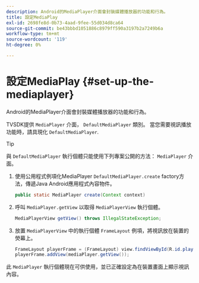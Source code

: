 ```yaml
---
description: Android的MediaPlayer介面會封裝媒體播放器的功能和行為。
title: 設定MediaPlay
exl-id: 2698fe8d-0b73-4aad-9fee-55d034d8ca64
source-git-commit: be43bbbd1051886c8979ff590a3197b2a7249b6a
workflow-type: tm+mt
source-wordcount: '119'
ht-degree: 0%

---
```


# 設定MediaPlay {#set-up-the-mediaplayer}

Android的MediaPlayer介面會封裝媒體播放器的功能和行為。

TVSDK提供 `MediaPlayer` 介面， `DefaultMediaPlayer` 類別。 當您需要視訊播放功能時，請具現化 `DefaultMediaPlayer`.

>[!TIP]
>
>與 `DefaultMediaPlayer` 執行個體只能使用下列專案公開的方法： `MediaPlayer` 介面。

1. 使用公用程式例項化MediaPlayer `DefaultMediaPlayer.create` factory方法，傳遞Java Android應用程式內容物件。

   ```java
   public static MediaPlayer create(Context context) 
   ```

1. 呼叫 `MediaPlayer.getView` 以取得 `MediaPlayerView` 執行個體。

   ```java
   MediaPlayerView getView() throws IllegalStateException; 
   ```

1. 放置 `MediaPlayerView` 中的執行個體 `FrameLayout` 例項，將視訊放在裝置的熒幕上。

   ```java
   FrameLayout playerFrame = (FrameLayout) view.findViewById(R.id.playerFrame); 
   playerFrame.addView(mediaPlayer.getView()); 
   ```

此 `MediaPlayer` 執行個體現在可供使用，並已正確設定為在裝置畫面上顯示視訊內容。

